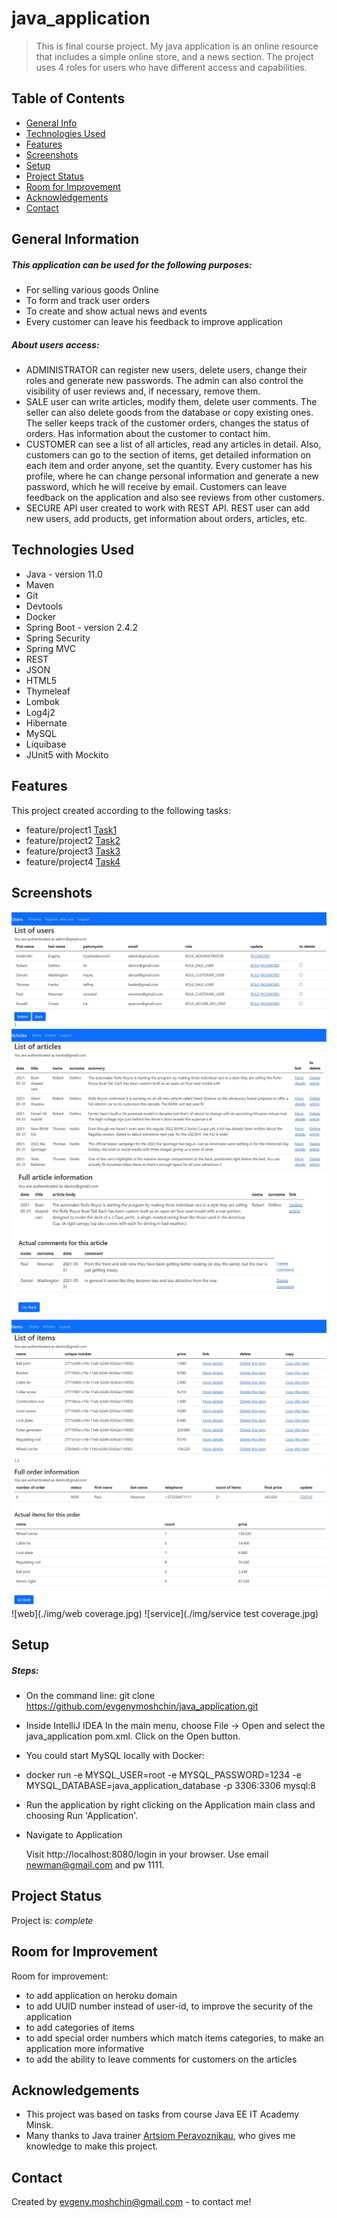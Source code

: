 # java_application
> This is final course project. My java application is an online resource that includes a simple online store, and a news section. The project uses 4 roles for users who have different access and capabilities.

## Table of Contents
* [General Info](#general-information)
* [Technologies Used](#technologies-used)
* [Features](#features)
* [Screenshots](#screenshots)
* [Setup](#setup)
* [Project Status](#project-status)
* [Room for Improvement](#room-for-improvement)
* [Acknowledgements](#acknowledgements)
* [Contact](#contact)

## General Information
##### This application can be used for the following purposes:
- For selling various goods Online
- To form and track user orders
- To create and show actual news and events
- Every customer can leave his feedback to improve application

##### About users access:
- ADMINISTRATOR can register new users, delete users, change their roles and generate new passwords. The admin can also control the visibility of user reviews and, if necessary, remove them.
- SALE user can write articles, modify them, delete user comments. The seller can also delete goods from the database or copy existing ones. The seller keeps track of the customer orders, changes the status of orders. Has information about the customer to contact him.
- CUSTOMER can see a list of all articles, read any articles in detail. Also, customers can go to the section of items, get detailed information on each item and order anyone, set the quantity. Every customer has his profile, where he can change personal information and generate a new password, which he will receive by email. Customers can leave feedback on the application and also see reviews from other customers.
- SECURE API user created to work with REST API. REST user can add new users, add products, get information about orders, articles, etc.

## Technologies Used
- Java - version 11.0
- Maven
- Git
- Devtools
- Docker
- Spring Boot - version 2.4.2
- Spring Security
- Spring MVC
- REST
- JSON
- HTML5
- Thymeleaf
- Lombok
- Log4j2
- Hibernate
- MySQL
- Liquibase 
- JUnit5 with Mockito

## Features
This project created according to the following tasks:
- feature/project1 [Task1 ](https://docs.google.com/document/d/1lq_VUaq25dyv48peo-qylTBEtX7pg7nj7N8F9j8WGyc/edit?usp=sharing)
- feature/project2 [Task2 ](https://docs.google.com/document/d/1UfPH1vD-qGoeiT7BWMeNwDxfzDCSiQ79nePdi2CjJbU/edit?usp=sharing)
- feature/project3 [Task3 ](https://docs.google.com/document/d/1eYGz6PgzAHsIxpTHEobMFKJnRn9GgSpoZjZUCxj1uhI/edit?usp=sharing)
- feature/project4 [Task4 ](https://docs.google.com/document/d/1yvMec9KnQPg0d3kN-L7257d7p7LVrIKUPi3rmY_bSR4/edit?usp=sharing)


## Screenshots
![users](./img/users.jpg)
![articles](./img/articles.jpg)
![article](./img/article.jpg)
![items](./img/items.jpg)
![order](./img/order.jpg)
![web](./img/web coverage.jpg)
![service](./img/service test coverage.jpg)


## Setup
##### Steps:
- On the command line:
git clone https://github.com/evgenymoshchin/java_application.git
- Inside IntelliJ IDEA In the main menu, choose File -> Open and select the java_application pom.xml. Click on the Open button.
- You could start MySQL locally with Docker:
- docker run -e MYSQL_USER=root -e MYSQL_PASSWORD=1234 -e MYSQL_DATABASE=java_application_database -p 3306:3306 mysql:8
- Run the application by right clicking on the Application main class and choosing Run 'Application'.
- Navigate to Application

  Visit http://localhost:8080/login in your browser.
  Use email newman@gmail.com and pw 1111. 

## Project Status
Project is: _complete_

## Room for Improvement

Room for improvement:
- to add application on heroku domain 
- to add UUID number instead of user-id, to improve the security of the application
- to add categories of items
- to add special order numbers which match items categories, to make an application more informative 
- to add the ability to leave comments for customers on the articles

## Acknowledgements
- This project was based on tasks from course Java EE IT Academy Minsk.
- Many thanks to Java trainer [Artsiom Peravoznikau](https://www.linkedin.com/in/artsiom-peravoznikau/), who gives me knowledge to make this project. 


## Contact
Created by evgeny.moshchin@gmail.com -  to contact me!
